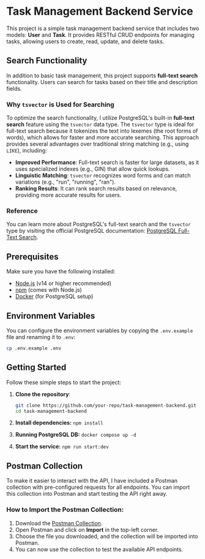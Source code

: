 # Task Management Backend Service

This project is a simple task management backend service that includes two models: **User** and **Task**. It provides RESTful CRUD endpoints for managing tasks, allowing users to create, read, update, and delete tasks.

## Search Functionality

In addition to basic task management, this project supports **full-text search** functionality. Users can search for tasks based on their title and description fields.

### Why `tsvector` is Used for Searching

To optimize the search functionality, I utilize PostgreSQL's built-in **full-text search** feature using the `tsvector` data type. The `tsvector` type is ideal for full-text search because it tokenizes the text into lexemes (the root forms of words), which allows for faster and more accurate searching. This approach provides several advantages over traditional string matching (e.g., using `LIKE`), including:

- **Improved Performance**: Full-text search is faster for large datasets, as it uses specialized indexes (e.g., GIN) that allow quick lookups.
- **Linguistic Matching**: `tsvector` recognizes word forms and can match variations (e.g., "run", "running", "ran").
- **Ranking Results**: It can rank search results based on relevance, providing more accurate results for users.

### Reference
You can learn more about PostgreSQL's full-text search and the `tsvector` type by visiting the official PostgreSQL documentation: [PostgreSQL Full-Text Search](https://www.postgresql.org/docs/current/textsearch.html).

## Prerequisites

Make sure you have the following installed:
- [Node.js](https://nodejs.org/) (v14 or higher recommended)
- [npm](https://www.npmjs.com/) (comes with Node.js)
- [Docker](https://www.docker.com/) (for PostgreSQL setup)


## Environment Variables

You can configure the environment variables by copying the `.env.example` file and renaming it to `.env`:
```bash
cp .env.example .env
```

## Getting Started

Follow these simple steps to start the project:

1. **Clone the repository**:
   ```bash
   git clone https://github.com/your-repo/task-management-backend.git
   cd task-management-backend

2. **Install dependencies:** `npm install`

3. **Running PostgreSQL DB:** `docker compose up -d`

4. **Start the service:** `npm run start:dev`


## Postman Collection

To make it easier to interact with the API, I have included a Postman collection with pre-configured requests for all endpoints. You can import this collection into Postman and start testing the API right away.

### How to Import the Postman Collection:

1. Download the [Postman Collection](./docs/postman/task_management.postman_collection.json).
2. Open Postman and click on **Import** in the top-left corner.
3. Choose the file you downloaded, and the collection will be imported into Postman.
4. You can now use the collection to test the available API endpoints.

